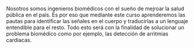 Nosotros somos ingenieros biomédicos con el sueño de mejroar la salud pública en el país. Es por eso que mediante este curso aprenderemos las pautas para identificar las señales en el cuerpo y traducirlas a un lenguaje entendible para el resto. Todo esto será con la finalidad de solucionar un problema biomédico como por ejemplo, las detección de arritmias cardiacas.